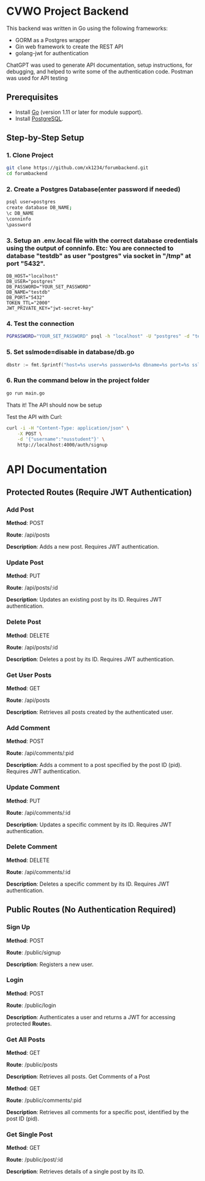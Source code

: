 # CVWO Project Backend

This backend was written in Go using the following frameworks:
- GORM as a Postgres wrapper
- Gin web framework to create the REST API
- golang-jwt for authentication

ChatGPT was used to generate API documentation, setup instructions, for debugging, and helped to write some of the authentication code. Postman was used for API testing

## Prerequisites
- Install [Go](https://golang.org/dl/) (version 1.11 or later for module support).
- Install [PostgreSQL](https://www.postgresql.org/download/).

## Step-by-Step Setup

### 1. Clone Project
```bash
git clone https://github.com/xk1234/forumbackend.git
cd forumbackend
```

### 2. Create a Postgres Database(enter password if needed)
```bash
psql user=postgres
create database DB_NAME;
\c DB_NAME
\conninfo
\password
```

### 3. Setup an .env.local file with the correct database credentials using the output of conninfo. Etc: You are connected to database "testdb" as user "postgres" via socket in "/tmp" at port "5432".
```
DB_HOST="localhost"
DB_USER="postgres"
DB_PASSWORD="YOUR_SET_PASSWORD"
DB_NAME="testdb"
DB_PORT="5432"
TOKEN_TTL="2000"
JWT_PRIVATE_KEY="jwt-secret-key"
```

### 4. Test the connection
```bash
PGPASSWORD="YOUR_SET_PASSWORD" psql -h "localhost" -U "postgres" -d "testdb" -p "5432"
```

### 5. Set sslmode=disable in database/db.go
```go
dbstr := fmt.Sprintf("host=%s user=%s password=%s dbname=%s port=%s sslmode=disable TimeZone=Africa/Lagos", os.Getenv("DB_HOST"), os.Getenv("DB_USER"), os.Getenv("DB_PASSWORD"), os.Getenv("DB_NAME"), os.Getenv("DB_PORT"))
```


### 6. Run the command below in the project folder
```bash
go run main.go
```

Thats it! The API should now be setup

Test the API with Curl:
```bash
curl -i -H "Content-Type: application/json" \
    -X POST \
    -d '{"username":"nusstudent"}' \
    http://localhost:4000/auth/signup
```

# API Documentation

## Protected **Route**s (Require JWT Authentication)
### Add Post

**Method**: POST

**Route**: /api/posts

**Description**: Adds a new post. Requires JWT authentication.
### Update Post

**Method**: PUT

**Route**: /api/posts/:id

**Description**: Updates an existing post by its ID. Requires JWT authentication.
### Delete Post

**Method**: DELETE

**Route**: /api/posts/:id

**Description**: Deletes a post by its ID. Requires JWT authentication.

### Get User Posts

**Method**: GET

**Route**: /api/posts

**Description**: Retrieves all posts created by the authenticated user.

### Add Comment

**Method**: POST

**Route**: /api/comments/:pid

**Description**: Adds a comment to a post specified by the post ID (pid). Requires JWT authentication.

### Update Comment

**Method**: PUT

**Route**: /api/comments/:id

**Description**: Updates a specific comment by its ID. Requires JWT authentication.


### Delete Comment

**Method**: DELETE

**Route**: /api/comments/:id

**Description**: Deletes a specific comment by its ID. Requires JWT authentication.
## Public **Route**s (No Authentication Required)
### Sign Up

**Method**: POST

**Route**: /public/signup

**Description**: Registers a new user.
### Login

**Method**: POST

**Route**: /public/login

**Description**: Authenticates a user and returns a JWT for accessing protected **Route**s.


### Get All Posts

**Method**: GET

**Route**: /public/posts

**Description**: Retrieves all posts.
Get Comments of a Post

**Method**: GET

**Route**: /public/comments/:pid

**Description**: Retrieves all comments for a specific post, identified by the post ID (pid).
### Get Single Post

**Method**: GET

**Route**: /public/post/:id

**Description**: Retrieves details of a single post by its ID.

